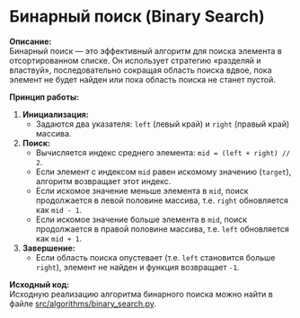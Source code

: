 # Бинарный поиск (Binary Search)

**Описание:**  
Бинарный поиск — это эффективный алгоритм для поиска элемента в отсортированном списке. Он использует стратегию «разделяй и властвуй», последовательно сокращая область поиска вдвое, пока элемент не будет найден или пока область поиска не станет пустой.

**Принцип работы:**  
1. **Инициализация:**  
   - Задаются два указателя: `left` (левый край) и `right` (правый край) массива.  
2. **Поиск:**  
   - Вычисляется индекс среднего элемента: `mid = (left + right) // 2`.  
   - Если элемент с индексом `mid` равен искомому значению (`target`), алгоритм возвращает этот индекс.  
   - Если искомое значение меньше элемента в `mid`, поиск продолжается в левой половине массива, т.е. `right` обновляется как `mid - 1`.  
   - Если искомое значение больше элемента в `mid`, поиск продолжается в правой половине массива, т.е. `left` обновляется как `mid + 1`.  
3. **Завершение:**  
   - Если область поиска опустевает (т.е. `left` становится больше `right`), элемент не найден и функция возвращает `-1`.

**Исходный код:**  
Исходную реализацию алгоритма бинарного поиска можно найти в файле [src/algorithms/binary_search.py](../../src/algorithms/binary_search.py).